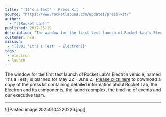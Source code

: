 ```yaml
---
title: "'It's a Test' - Press Kit  "
source: "https://www.rocketlabusa.com/updates/press-kit/"
author:
  - "[[Rocket Lab]]"
published: 2017-05-19
description: "The window for the first test launch of Rocket Lab's Electron vehicle, named 'It's a Test', is planned for May 22 - June 2."
customer: n/a
mission:
 - "[[001 'It's a Test' - Electron]]"
tags:
 - electron
 - launch
---
```

The window for the first test launch of Rocket Lab's Electron vehicle, named 'It's a Test', is planned for May 22 - June 2.   [Please click here](https://www.rocketlabusa.com/assets/Uploads/Its-a-Test-Press-Kit3.pdf) to download a copy of the press kit containing detailed information about Rocket Lab, the Electron and its components, the launch complex, the timeline of events and our executive team.

---

![[Pasted image 20250104220226.jpg]]